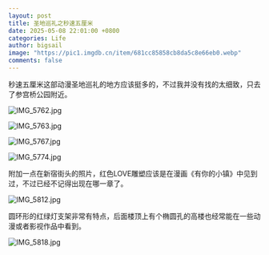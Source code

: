 ```yaml
---
layout: post
title: 圣地巡礼之秒速五厘米
date: 2025-05-08 22:01:00 +0800
categories: Life
author: bigsail
image: "https://pic1.imgdb.cn/item/681cc85858cb8da5c8e66eb0.webp"
comments: false
---
```

秒速五厘米这部动漫圣地巡礼的地方应该挺多的，不过我并没有找的太细致，只去了参宫桥公园附近。

![IMG_5762.jpg](https://img.ksmoe.eu.org/v2/rPSTb72.jpeg)

![IMG_5763.jpg](https://img.ksmoe.eu.org/v2/t2sHWgV.jpeg)

![IMG_5767.jpg](https://img.ksmoe.eu.org/v2/KY1Z8oW.jpeg)

![IMG_5774.jpg](https://img.ksmoe.eu.org/v2/AarKPBG.jpeg)

附加一点在新宿街头的照片，红色LOVE雕塑应该是在漫画《有你的小镇》中见到过，不过已经不记得出现在哪一章了。

![IMG_5812.jpg](https://img.ksmoe.eu.org/v2/fUYkn0q.jpeg)

圆环形的红绿灯支架非常有特点，后面楼顶上有个椭圆孔的高楼也经常能在一些动漫或者影视作品中看到。

![IMG_5818.jpg](https://img.ksmoe.eu.org/v2/XwJOReM.jpeg)
